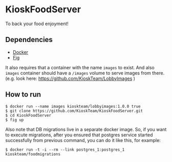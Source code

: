 KioskFoodServer
===============

To back your food enjoyment!


Dependencies
------------

* [Docker](https://www.docker.com/)
* [Fig](http://www.fig.sh/)

It also requires that a container with the name `images` to exist.
And also `images` container should have a `/images` volume to serve images from
there.(e.g. look here: https://github.com/KioskTeam/LobbyImages )


How to run
----------

```
$ docker run --name images kioskteam/lobbyimages:1.0.0 true
$ git clone https://github.com/KioskTeam/KioskFoodServer.git
$ cd KioskFoodServer
$ fig up
```

Also note that DB migrations live in a separate docker image. So, if you want
to execute migrations, after you ensured that postgres service started
successfully from previous command, you can do it like this, for example:

```
$ docker run -t -i --rm --link postgres_1:postgres_1 kioskteam/foodmigrations
```
